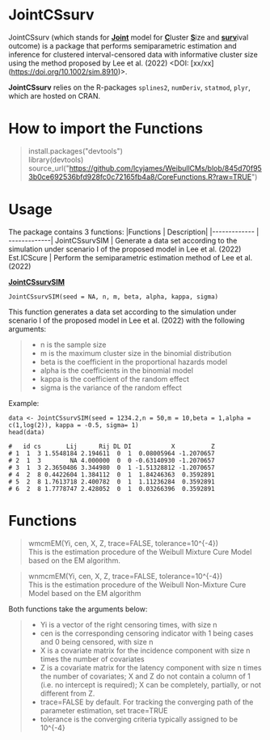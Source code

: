 # JointCSsurv
JointCSsurv (which stands for <ins>**Joint**</ins> model for <ins>**C**</ins>luster <ins>**S**</ins>ize and <ins>**surv**</ins>ival outcome) is a package that performs semiparametric estimation and inference for clustered interval-censored data with informative cluster size using the method proposed by Lee et al. (2022) <DOI: [xx/xx] (https://doi.org/10.1002/sim.8910)>.

**JointCSsurv** relies on the R-packages `splines2`, `numDeriv`, `statmod`, `plyr`, which are hosted on CRAN.

# How to import the Functions
> install.packages("devtools")<br />
> library(devtools) <br /> 
> source_url("https://github.com/lcyjames/WeibullCMs/blob/845d70f953b0ce692536bfd928fc0c72165fb4a8/CoreFunctions.R?raw=TRUE")

# Usage #
The package contains 3 functions:
|Functions  | Description|
|------------- | -------------|
JointCSsurvSIM  | Generate a data set according to the simulation under scenario I of the proposed model in Lee et al. (2022)
Est.ICScure  |  Perform the semiparametric estimation method of Lee et al. (2022)

<ins>**JointCSsurvSIM**</ins>

```
JointCSsurvSIM(seed = NA, n, m, beta, alpha, kappa, sigma)
```
This function generates a data set according to the simulation under scenario I of the proposed model in Lee et al. (2022) with the following arguments:
>- n is the sample size
>- m is the maximum cluster size in the binomial distribution
>- beta is the coefficient in the proportional hazards model
>- alpha is the coefficients in the binomial model
>- kappa is the coefficient of the random effect
>- sigma is the variance of the random effect

Example:
```
data <- JointCSsurvSIM(seed = 1234.2,n = 50,m = 10,beta = 1,alpha = c(1,log(2)), kappa = -0.5, sigma= 1)
head(data)

#   id cs       Lij      Rij DL DI           X          Z
# 1  1  3 1.5548184 2.194611  0  1  0.08005964 -1.2070657
# 2  1  3        NA 4.000000  0  0 -0.63140930 -1.2070657
# 3  1  3 2.3650486 3.344980  0  1 -1.51328812 -1.2070657
# 4  2  8 0.4422604 1.384112  0  1  1.84246363  0.3592891
# 5  2  8 1.7613718 2.400782  0  1  1.11236284  0.3592891
# 6  2  8 1.7778747 2.428052  0  1  0.03266396  0.3592891
```


# Functions
> wmcmEM(Yi, cen, X, Z, trace=FALSE, tolerance=10^{-4}) <br />
This is the estimation procedure of the Weibull Mixture Cure Model based on the EM algorithm.

> wnmcmEM(Yi, cen, X, Z, trace=FALSE, tolerance=10^{-4}) <br />
This is the estimation procedure of the Weibull Non-Mixture Cure Model based on the EM algorithm

Both functions take the arguments below:
>- Yi is a vector of the right censoring times, with size n 
>- cen is the corresponding censoring indicator with 1 being cases and 0 being censored, with size n
>- X is a covariate matrix for the incidence component with size n times the number of covariates
>- Z is a covariate matrix for the latency component with size n times the number of covariates; X and Z do not contain a column of 1 (i.e. no intercept is required); X can be completely, partially, or not different from Z.<br />
>- trace=FALSE by default. For tracking the converging path of the parameter estimation, set trace=TRUE 
>- tolerance is the converging criteria typically assigned to be 10^{-4}
